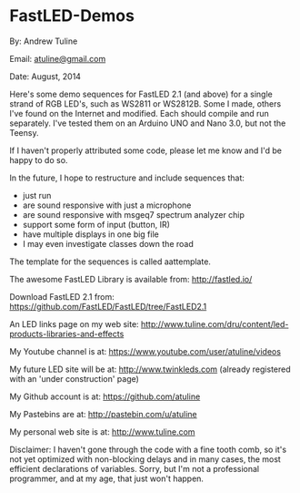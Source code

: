 FastLED-Demos
=============

By: Andrew Tuline

Email: atuline@gmail.com

Date: August, 2014


Here's some demo sequences for FastLED 2.1 (and above) for a single strand of RGB LED's, such as WS2811 or WS2812B. Some I made,
others I've found on the Internet and modified. Each should compile and run separately. I've tested them on an Arduino UNO and
Nano 3.0, but not the Teensy.

If I haven't properly attributed some code, please let me know and I'd be happy to do so.

In the future, I hope to restructure and include sequences that:

* just run
* are sound responsive with just a microphone
* are sound responsive with msgeq7 spectrum analyzer chip
* support some form of input (button, IR)
* have multiple displays in one big file
* I may even investigate classes down the road


The template for the sequences is called aattemplate.


The awesome FastLED Library is available from: http://fastled.io/

Download FastLED 2.1 from: https://github.com/FastLED/FastLED/tree/FastLED2.1


An LED links page on my web site:       http://www.tuline.com/dru/content/led-products-libraries-and-effects

My Youtube channel is at:               https://www.youtube.com/user/atuline/videos

My future LED site will be at:          http://www.twinkleds.com  (already registered with an 'under construction' page)

My Github account is at:                https://github.com/atuline

My Pastebins are at:                    http://pastebin.com/u/atuline

My personal web site is at:             http://www.tuline.com



Disclaimer: I haven't gone through the code with a fine tooth comb, so it's not yet optimized with non-blocking delays and in many
cases, the most efficient declarations of variables. Sorry, but I'm not a professional programmer, and at my age, that just won't
happen.